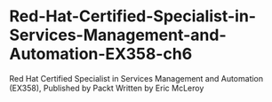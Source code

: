 # Red-Hat-Certified-Specialist-in-Services-Management-and-Automation-EX358-ch6
Red Hat Certified Specialist in Services Management and Automation (EX358), Published by Packt
Written by Eric McLeroy
